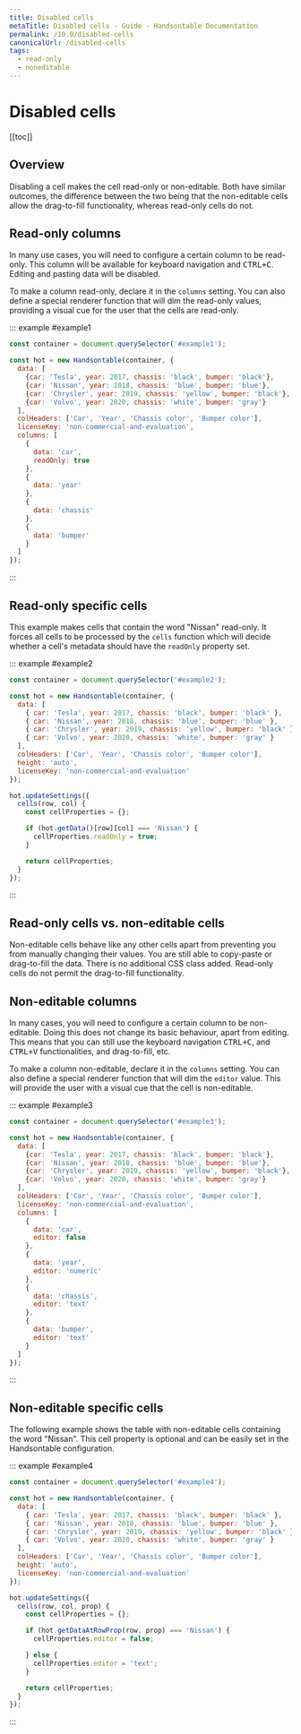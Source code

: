 ```yaml
---
title: Disabled cells
metaTitle: Disabled cells - Guide - Handsontable Documentation
permalink: /10.0/disabled-cells
canonicalUrl: /disabled-cells
tags:
  - read-only
  - noneditable
---
```


# Disabled cells

[[toc]]

## Overview

Disabling a cell makes the cell read-only or non-editable. Both have similar outcomes, the difference between the two being that the non-editable cells allow the drag-to-fill functionality, whereas read-only cells do not.

## Read-only columns

In many use cases, you will need to configure a certain column to be read-only. This column will be available for keyboard navigation and <kbd>CTRL+C</kbd>. Editing and pasting data will be disabled.

To make a column read-only, declare it in the `columns` setting. You can also define a special renderer function that will dim the read-only values, providing a visual cue for the user that the cells are read-only.

::: example #example1
```js
const container = document.querySelector('#example1');

const hot = new Handsontable(container, {
  data: [
    {car: 'Tesla', year: 2017, chassis: 'black', bumper: 'black'},
    {car: 'Nissan', year: 2018, chassis: 'blue', bumper: 'blue'},
    {car: 'Chrysler', year: 2019, chassis: 'yellow', bumper: 'black'},
    {car: 'Volvo', year: 2020, chassis: 'white', bumper: 'gray'}
  ],
  colHeaders: ['Car', 'Year', 'Chassis color', 'Bumper color'],
  licenseKey: 'non-commercial-and-evaluation',
  columns: [
    {
      data: 'car',
      readOnly: true
    },
    {
      data: 'year'
    },
    {
      data: 'chassis'
    },
    {
      data: 'bumper'
    }
  ]
});
```
:::

## Read-only specific cells

This example makes cells that contain the word "Nissan" read-only. It forces all cells to be processed by the `cells` function which will decide whether a cell's metadata should have the `readOnly` property set.

::: example #example2
```js
const container = document.querySelector('#example2');

const hot = new Handsontable(container, {
  data: [
    { car: 'Tesla', year: 2017, chassis: 'black', bumper: 'black' },
    { car: 'Nissan', year: 2018, chassis: 'blue', bumper: 'blue' },
    { car: 'Chrysler', year: 2019, chassis: 'yellow', bumper: 'black' },
    { car: 'Volvo', year: 2020, chassis: 'white', bumper: 'gray' }
  ],
  colHeaders: ['Car', 'Year', 'Chassis color', 'Bumper color'],
  height: 'auto',
  licenseKey: 'non-commercial-and-evaluation'
});

hot.updateSettings({
  cells(row, col) {
    const cellProperties = {};

    if (hot.getData()[row][col] === 'Nissan') {
      cellProperties.readOnly = true;
    }

    return cellProperties;
  }
});
```
:::

## Read-only cells vs. non-editable cells

Non-editable cells behave like any other cells apart from preventing you from manually changing their values. You are still able to copy-paste or drag-to-fill the data. There is no additional CSS class added. Read-only cells do not permit the drag-to-fill functionality.

## Non-editable columns

In many cases, you will need to configure a certain column to be non-editable. Doing this does not change its basic behaviour, apart from editing. This means that you can still use the keyboard navigation <kbd>CTRL+C</kbd>, and <kbd>CTRL+V</kbd> functionalities, and drag-to-fill, etc.

To make a column non-editable, declare it in the `columns` setting. You can also define a special renderer function that will dim the `editor` value. This will provide the user with a visual cue that the cell is non-editable.

::: example #example3
```js
const container = document.querySelector('#example3');

const hot = new Handsontable(container, {
  data: [
    {car: 'Tesla', year: 2017, chassis: 'black', bumper: 'black'},
    {car: 'Nissan', year: 2018, chassis: 'blue', bumper: 'blue'},
    {car: 'Chrysler', year: 2019, chassis: 'yellow', bumper: 'black'},
    {car: 'Volvo', year: 2020, chassis: 'white', bumper: 'gray'}
  ],
  colHeaders: ['Car', 'Year', 'Chassis color', 'Bumper color'],
  licenseKey: 'non-commercial-and-evaluation',
  columns: [
    {
      data: 'car',
      editor: false
    },
    {
      data: 'year',
      editor: 'numeric'
    },
    {
      data: 'chassis',
      editor: 'text'
    },
    {
      data: 'bumper',
      editor: 'text'
    }
  ]
});
```
:::

## Non-editable specific cells

The following example shows the table with non-editable cells containing the word "Nissan". This cell property is optional and can be easily set in the Handsontable configuration.

::: example #example4
```js
const container = document.querySelector('#example4');

const hot = new Handsontable(container, {
  data: [
    { car: 'Tesla', year: 2017, chassis: 'black', bumper: 'black' },
    { car: 'Nissan', year: 2018, chassis: 'blue', bumper: 'blue' },
    { car: 'Chrysler', year: 2019, chassis: 'yellow', bumper: 'black' },
    { car: 'Volvo', year: 2020, chassis: 'white', bumper: 'gray' }
  ],
  colHeaders: ['Car', 'Year', 'Chassis color', 'Bumper color'],
  height: 'auto',
  licenseKey: 'non-commercial-and-evaluation'
});

hot.updateSettings({
  cells(row, col, prop) {
    const cellProperties = {};

    if (hot.getDataAtRowProp(row, prop) === 'Nissan') {
      cellProperties.editor = false;

    } else {
      cellProperties.editor = 'text';
    }

    return cellProperties;
  }
});
```
:::

